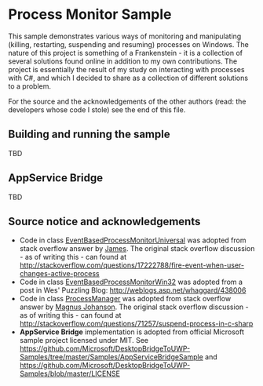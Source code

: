 Process Monitor Sample
======================

This sample demonstrates various ways of monitoring and manipulating (killing,
restarting, suspending and resuming) processes on Windows. The nature of this
project is something of a Frankenstein - it is a collection of several solutions
found online in addition to my own contributions. The project is essentially the
result of my study on interacting with processes with C#, and which I decided to
share as a collection of different solutions to a problem.

For the source and the acknowledgements of the other authors (read: the
developers whose code I stole) see the end of this file.

## Building and running the sample ##

TBD

## AppService Bridge ##

TBD

## Source notice and acknowledgements ##

* Code in class [EventBasedProcessMonitorUniversal](https://github.com/tompaana/my-2-bits/blob/master/ProcessMonitorSample/SharedCode/ProcessMonitoring/EventBasedProcessMonitorUniversal.cs)
  was adopted from stack overflow answer by [James](http://stackoverflow.com/users/82586/james).
  The original stack overflow discussion - as of writing this - can found at
  http://stackoverflow.com/questions/17222788/fire-event-when-user-changes-active-process
* Code in class [EventBasedProcessMonitorWin32](https://github.com/tompaana/my-2-bits/blob/master/ProcessMonitorSample/SharedCode/ProcessMonitoring/EventBasedProcessMonitorWin32.cs)
  was adopted from a post in Wes' Puzzling Blog: http://weblogs.asp.net/whaggard/438006
* Code in class [ProcessManager](https://github.com/tompaana/my-2-bits/blob/master/ProcessMonitorSample/SharedCode/ProcessMonitoring/ProcessManager.cs)
  was adopted from stack overflow answer by [Magnus Johanson](http://stackoverflow.com/users/3584/magnus).
  The original stack overflow discussion - as of writing this - can found at
  http://stackoverflow.com/questions/71257/suspend-process-in-c-sharp
* **AppService Bridge** implementation is adopted from official Microsoft sample
  project licensed under MIT. See https://github.com/Microsoft/DesktopBridgeToUWP-Samples/tree/master/Samples/AppServiceBridgeSample
  and https://github.com/Microsoft/DesktopBridgeToUWP-Samples/blob/master/LICENSE

